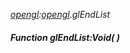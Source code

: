 _[opengl](../../modules/opengl/opengl-module.md):[opengl](../../modules/opengl/opengl-module.md).glEndList_
##### Function glEndList:Void(  )
